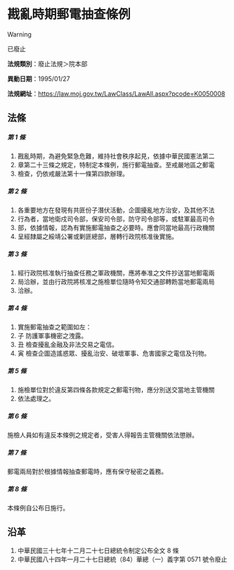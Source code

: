 # 戡亂時期郵電抽查條例


> [!WARNING]
> 已廢止


**法規類別**：廢止法規＞院本部

**異動日期**：1995/01/27  

**法規網址**：https://law.moj.gov.tw/LawClass/LawAll.aspx?pcode=K0050008



## 法條
##### 第 1 條
1. 戡亂時期，為避免緊急危難，維持社會秩序起見，依據中華民國憲法第二
1. 章第二十三條之規定，特制定本條例，施行郵電抽查。至戒嚴地區之郵電
1. 檢查，仍依戒嚴法第十一條第四款辦理。

##### 第 2 條
1. 各重要地方在發現有共匪份子潛伏活動，企圖擾亂地方治安，及其他不法
1. 行為者，當地衛戍司令部，保安司令部，防守司令部等，或駐軍最高司令
1. 部，依據情報，認為有實施郵電抽查之必要時。應會同當地最高行政機關
1. 呈經隸屬之綏靖公署或剿匪總部，層轉行政院核准後實施。

##### 第 3 條
1. 經行政院核准執行抽查任務之軍政機關，應將奉准之文件抄送當地郵電兩
1. 局洽辦，並由行政院將核准之施檢單位隨時令知交通部轉飭當地郵電兩局
1. 洽辦。

##### 第 4 條
1. 實施郵電抽查之範圍如左：
1. 子  防護軍事機密之洩露。
1. 丑  檢查擾亂金融及非法交易之電信。
1. 寅  檢查企圖造謠惑眾、擾亂治安、破壞軍事、危害國家之電信及刊物。

##### 第 5 條
1. 施檢單位對於違反第四條各款規定之郵電刊物，應分別送交當地主管機關
1. 依法處理之。

##### 第 6 條
施檢人員如有違反本條例之規定者，受害人得報告主管機關依法懲辦。

##### 第 7 條
郵電兩局對於根據情報抽查郵電時，應有保守秘密之義務。

##### 第 8 條
本條例自公布日施行。

## 沿革
1. 中華民國三十七年十二月二十七日總統令制定公布全文 8  條
1. 中華民國八十四年一月二十七日總統（84）華總（一）義字第 0571 號令廢止
